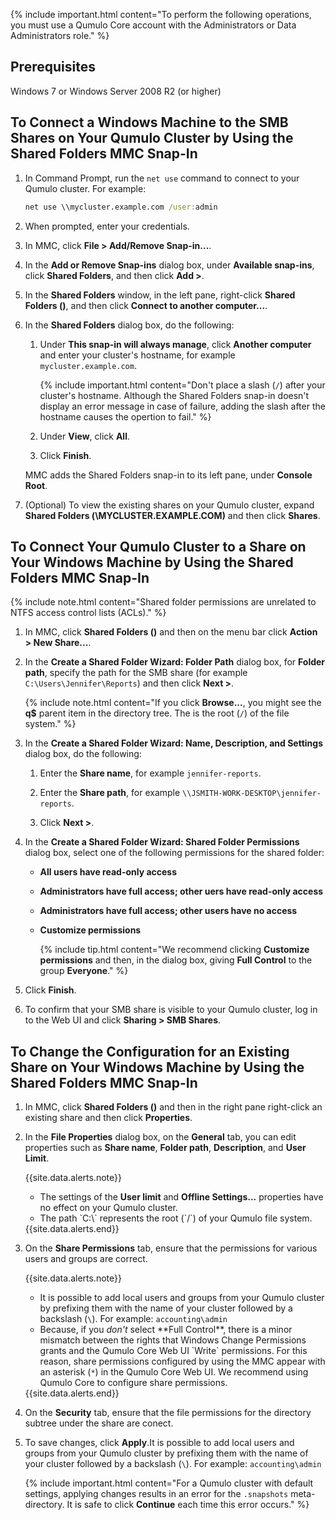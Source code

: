 {% include important.html content="To perform the following operations, you must use a Qumulo Core account with the Administrators or Data Administrators role." %}

## Prerequisites
Windows 7 or Windows Server 2008 R2 (or higher)


## To Connect a Windows Machine to the SMB Shares on Your Qumulo Cluster by Using the Shared Folders MMC Snap-In

1. In Command Prompt, run the `net use` command to connect to your Qumulo cluster. For example:

   ```bat
   net use \\mycluster.example.com /user:admin
   ```

1. When prompted, enter your credentials.

1. In MMC, click **File > Add/Remove Snap-in...**.

1. In the **Add or Remove Snap-ins** dialog box, under **Available snap-ins**, click **Shared Folders**, and then click **Add >**.

1. In the **Shared Folders** window, in the left pane, right-click **Shared Folders (<JSMITH-WORK-DESKTOP>)**, and then click **Connect to another computer...**.

1. In the **Shared Folders** dialog box, do the following:

   1. Under **This snap-in will always manage**, click **Another computer** and enter your cluster's hostname, for example `mycluster.example.com`.

      {% include important.html content="Don't place a slash (`/`) after your cluster's hostname. Although the Shared Folders snap-in doesn't display an error message in case of failure, adding the slash after the hostname causes the opertion to fail." %}

   1. Under **View**, click **All**.

   1. Click **Finish**.

   MMC adds the Shared Folders snap-in to its left pane, under **Console Root**.

1. (Optional) To view the existing shares on your Qumulo cluster, expand **Shared Folders (\\MYCLUSTER.EXAMPLE.COM)** and then click **Shares**.


## To Connect Your Qumulo Cluster to a Share on Your Windows Machine by Using the Shared Folders MMC Snap-In

{% include note.html content="Shared folder permissions are unrelated to NTFS access control lists (ACLs)." %}

1. In MMC, click **Shared Folders (<JSMITH-WORK-DESKTOP>)** and then on the menu bar click **Action > New Share...**.

1. In the **Create a Shared Folder Wizard: Folder Path** dialog box, for **Folder path**, specify the path for the SMB share (for example `C:\Users\Jennifer\Reports`) and then click **Next >**.

   {% include note.html content="If you click **Browse...**, you might see the **q$** parent item in the directory tree. The is the root (`/`) of the file system." %}

1. In the **Create a Shared Folder Wizard: Name, Description, and Settings** dialog box, do the following:

   1. Enter the **Share name**, for example `jennifer-reports`.

   1. Enter the **Share path**, for example `\\JSMITH-WORK-DESKTOP\jennifer-reports`.

   1. Click **Next >**.

1. In the **Create a Shared Folder Wizard: Shared Folder Permissions** dialog box, select one of the following permissions for the shared folder:

   * **All users have read-only access**

   * **Administrators have full access; other uers have read-only access**

   * **Administrators have full access; other users have no access**

   * **Customize permissions**

     {% include tip.html content="We recommend clicking **Customize permissions** and then, in the dialog box, giving **Full Control** to the group **Everyone**." %}

1. Click **Finish**.

1. To confirm that your SMB share is visible to your Qumulo cluster, log in to the Web UI and click **Sharing > SMB Shares**.


## To Change the Configuration for an Existing Share on Your Windows Machine by Using the Shared Folders MMC Snap-In

1. In MMC, click **Shared Folders (<JSMITH-WORK-DESKTOP>)** and then in the right pane right-click an existing share and then click **Properties**.

1. In the **File Properties** dialog box, on the **General** tab, you can edit properties such as **Share name**, **Folder path**,  **Description**, and **User Limit**.

   {{site.data.alerts.note}}
   <ul>
     <li>The settings of the <strong>User limit</strong> and <strong>Offline Settings...</strong> properties have no effect on your Qumulo cluster.</li>
     <li>The path `C:\` represents the root (`/`) of your Qumulo file system.</li>
   </ul>
   {{site.data.alerts.end}}

1. On the **Share Permissions** tab, ensure that the permissions for various users and groups are correct.

   {{site.data.alerts.note}}
   <ul>
     <li>It is possible to add local users and groups from your Qumulo cluster by prefixing them with the name of your cluster followed by a backslash (<code>\</code>). For example: <code>accounting\admin</code></li>
     <li>Because, if you <em>don't</em> select **Full Control**, there is a minor mismatch between the rights that Windows Change Permissions grants and the Qumulo Core Web UI `Write` permissions. For this reason, share permissions configured by using the MMC appear with an asterisk (<code>*</code>) in the Qumulo Core Web UI. We recommend using Qumulo Core to configure share permissions.</li>
   </ul>
   {{site.data.alerts.end}}

1. On the **Security** tab, ensure that the file permissions for the directory subtree under the share are conect.

1. To save changes, click **Apply**.It is possible to add local users and groups from your Qumulo cluster by prefixing them with the name of your cluster followed by a backslash (`\`). For example: `accounting\admin`

   {% include important.html content="For a Qumulo cluster with default settings, applying changes results in an error for the `.snapshots` meta-directory. It is safe to click **Continue** each time this error occurs." %}
